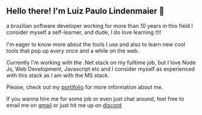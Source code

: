 ## Hello there! I'm Luiz Paulo Lindenmaier 👋

a brazilian software developer working for more than 10 years in this field
I consider myself a self-learner, and dude, I do love learning 🤓! 

I'm eager to know more about the tools I use and also to learn new cool tools that pop up every once and a while on the web.

Currently I'm working with the .Net stack on my fulltime job, but I love Node Js, Web Development, Javascript etc and I consider myself as experienced with this stack as I am with the MS stack.

Please, check out my [portifolio](https://lindennerd.vercel.app/en-Us) for more information about me.

If you wanna hire me for some job or even just chat around, feel free to email me on [gmail](mailto:lindennerd@gmail.com) or just hit me up on [discord](https://discordapp.com/users/edmound#7046) 
